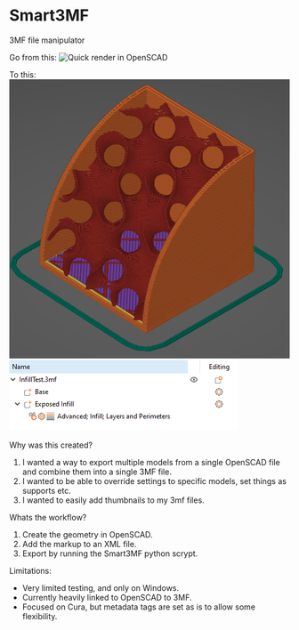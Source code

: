 # Smart3MF
3MF file manipulator

Go from this: 
![Quick render in OpenSCAD](/assets/OpenSCAD.png)

To this:
![Screenshot inside PrusaSlicer with a single object showing exposed infill](./Prusa1.png)
![Screenshot inside PrusaSlicer showing objects and settings](/Prusa2.png)

Why was this created?
1) I wanted a way to export multiple models from a single OpenSCAD file and combine them into a single 3MF file. 
2) I wanted to be able to override settings to specific models, set things as supports etc.
3) I wanted to easily add thumbnails to my 3mf files.

Whats the workflow?
1) Create the geometry in OpenSCAD.
2) Add the markup to an XML file.
3) Export by running the Smart3MF python scrypt.

Limitations:
- Very limited testing, and only on Windows.
- Currently heavily linked to OpenSCAD to 3MF.
- Focused on Cura, but metadata tags are set as is to allow some flexibility.
